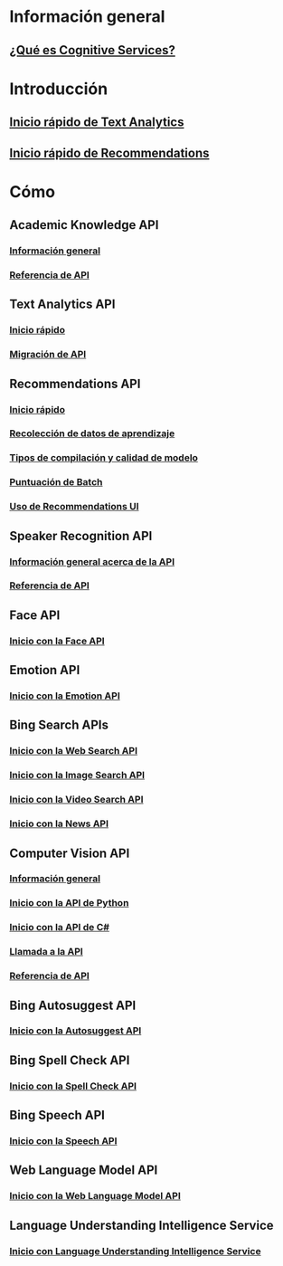 # Información general
## [¿Qué es Cognitive Services?](https://azure.microsoft.com/services/cognitive-services/)

# Introducción
## [Inicio rápido de Text Analytics](cognitive-services-text-analytics-quick-start.md)
## [Inicio rápido de Recommendations](cognitive-services-recommendations-quick-start.md)

# Cómo
## Academic Knowledge API
### [Información general](https://www.microsoft.com/cognitive-services/academic-knowledge-api/documentation/overview)
### [Referencia de API](https://dev.projectoxford.ai/docs/services/56332331778daf02acc0a50b/operations/565d9001ca73072048922d97)
## Text Analytics API
### [Inicio rápido](cognitive-services-text-analytics-quick-start.md)
### [Migración de API](cognitive-services-text-analytics-api-migration.md)
## Recommendations API
### [Inicio rápido](cognitive-services-recommendations-quick-start.md)
### [Recolección de datos de aprendizaje](cognitive-services-recommendations-collecting-data.md)
### [Tipos de compilación y calidad de modelo](cognitive-services-recommendations-buildtypes.md)
### [Puntuación de Batch](cognitive-services-recommendations-batch-scoring.md)
### [Uso de Recommendations UI](cognitive-services-recommendations-ui-intro.md)
## Speaker Recognition API
### [Información general acerca de la API](https://www.microsoft.com/cognitive-services/en-us/speaker-recognition-api/documentation)
### [Referencia de API](https://dev.projectoxford.ai/docs/services/563309b6778daf02acc0a508/operations/5645c3271984551c84ec6797)
## Face API
### [Inicio con la Face API](https://www.microsoft.com/cognitive-services/en-us/face-api/documentation/overview)
## Emotion API
### [Inicio con la Emotion API](https://www.microsoft.com/cognitive-services/en-us/emotion-api/documentation)
## Bing Search APIs
### [Inicio con la Web Search API](https://www.microsoft.com/cognitive-services/en-us/bing-web-search-api/documentation)
### [Inicio con la Image Search API](https://www.microsoft.com/cognitive-services/en-us/bing-image-search-api/documentation)
### [Inicio con la Video Search API](https://www.microsoft.com/cognitive-services/en-us/bing-video-search-api/documentation)
### [Inicio con la News API](https://www.microsoft.com/cognitive-services/en-us/bing-news-search-api/documentation)
## Computer Vision API
### [Información general](https://www.microsoft.com/cognitive-services/en-us/computer-vision-api/documentation)
### [Inicio con la API de Python](https://www.microsoft.com/cognitive-services/en-us/computer-vision-api/documentation/getstarted/getstartedwithpython)
### [Inicio con la API de C#](https://www.microsoft.com/cognitive-services/en-us/computer-vision-api/documentation/getstarted/getstartedvisionapiforwindows)
### [Llamada a la API](https://www.microsoft.com/cognitive-services/en-us/computer-vision-api/documentation/howtocallvisionapi)
### [Referencia de API](https://dev.projectoxford.ai/docs/services/56f91f2d778daf23d8ec6739/operations/56f91f2e778daf14a499e1fa)
## Bing Autosuggest API
### [Inicio con la Autosuggest API](https://www.microsoft.com/cognitive-services/en-us/bing-autosuggest-api/documentation)
## Bing Spell Check API
### [Inicio con la Spell Check API](https://www.microsoft.com/cognitive-services/en-us/bing-spell-check-api/documentation)
## Bing Speech API
### [Inicio con la Speech API](https://www.microsoft.com/cognitive-services/en-us/speech-api/documentation/overview)
## Web Language Model API
### [Inicio con la Web Language Model API](https://www.microsoft.com/cognitive-services/en-us/web-language-model-api/documentation)
## Language Understanding Intelligence Service
### [Inicio con Language Understanding Intelligence Service](https://www.luis.ai/Help/)




<!--HONumber=Nov16_HO2-->


